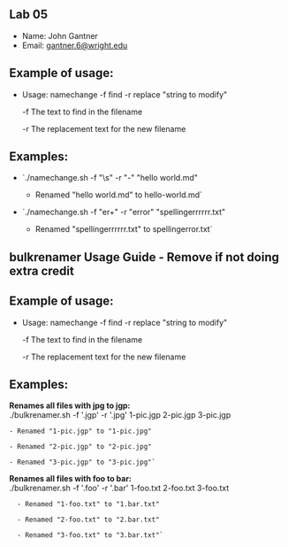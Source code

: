 ## Lab 05

- Name: John Gantner
- Email: gantner.6@wright.edu

## Example of usage:
* Usage: namechange -f find -r replace "string to modify"
  
   -f The text to find in the filename  
 
   -r The replacement text for the new filename

## Examples:
* `./namechange.sh -f "\s" -r "-" "hello world.md"
  
    - Renamed "hello world.md" to hello-world.md`

*  `./namechange.sh -f "er+" -r "error" "spellingerrrrrr.txt"
  
    - Renamed "spellingerrrrrr.txt" to spellingerror.txt`
## bulkrenamer Usage Guide - Remove if not doing extra credit

## Example of usage:
* Usage: namechange -f find -r replace "string to modify"
  
   -f The text to find in the filename  
 
   -r The replacement text for the new filename

## Examples:
**Renames all files with jpg to jgp:**  
./bulkrenamer.sh -f '.jgp' -r '.jpg'  1-pic.jgp  2-pic.jgp  3-pic.jgp  
    
    - Renamed "1-pic.jgp" to "1-pic.jpg"  
    
    - Renamed "2-pic.jgp" to "2-pic.jpg"  
    
    - Renamed "3-pic.jgp" to "3-pic.jpg"`  

**Renames all files with foo to bar:**  
./bulkrenamer.sh -f '.foo' -r '.bar' 1-foo.txt 2-foo.txt 3-foo.txt  
     
      - Renamed "1-foo.txt" to "1.bar.txt"
      
      - Renamed "2-foo.txt" to "2.bar.txt"  
      
      - Renamed "3-foo.txt" to "3.bar.txt"`  
